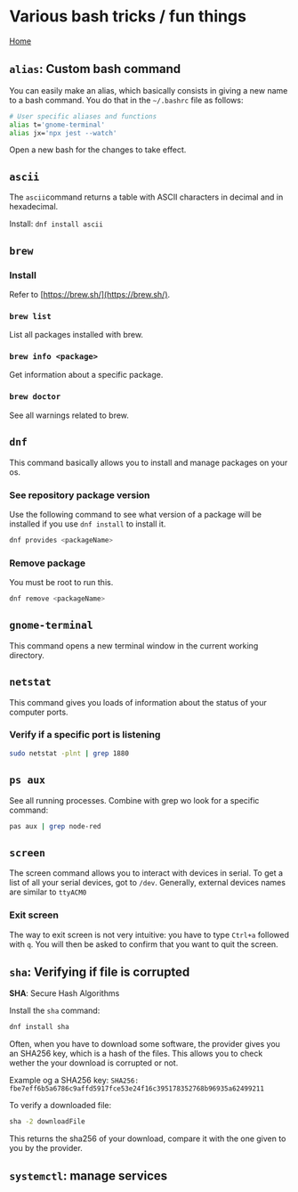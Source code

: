 # Various bash tricks / fun things

[Home](../README.md)

## `alias`: Custom bash command

You can easily make an alias, which basically consists in giving a new name to a bash command. You do that in the `~/.bashrc` file as follows:

```bash
# User specific aliases and functions
alias t='gnome-terminal'
alias jx='npx jest --watch'
```

Open a new bash for the changes to take effect.

## `ascii`

The `ascii`command returns a table with ASCII characters in decimal and in hexadecimal.

Install: `dnf install ascii`

## `brew`

### Install

Refer to [https://brew.sh/](https://brew.sh/).

### `brew list`

List all packages installed with brew.

### `brew info <package>`

Get information about a specific package.

### `brew doctor`

See all warnings related to brew.

## `dnf`

This command basically allows you to install and manage packages on your os.

### See repository package version

Use the following command to see what version of a package will be installed if you use `dnf install` to install it.

```bash
dnf provides <packageName>
```

### Remove package

You must be root to run this.

```bash
dnf remove <packageName>
```

## `gnome-terminal`

This command opens a new terminal window in the current working directory.

## `netstat`

This command gives you loads of information about the status of your computer ports.

### Verify if a specific port is listening

```bash
sudo netstat -plnt | grep 1880
```

## `ps aux`

See all running processes. Combine with grep wo look for a specific command:

```bash
pas aux | grep node-red
```

## `screen`

The screen command allows you to interact with devices in serial. To get a list of all your serial devices, got to `/dev`. Generally, external devices names are similar to `ttyACM0`

### Exit screen

The way to exit screen is not very intuitive: you have to type `Ctrl+a` followed with `q`. You will then be asked to confirm that you want to quit the screen.

## `sha`: Verifying if file is corrupted

**SHA**: Secure Hash Algorithms

Install the `sha` command:

```bash
dnf install sha
```

Often, when you have to download some software, the provider gives you an SHA256 key, which is a hash of the files. This allows you to check wether the your download is corrupted or not.

Example og a SHA256 key: `SHA256: fbe7eff6b5a6786c9affd5917fce53e24f16c395178352768b96935a62499211`

To verify a downloaded file:

```bash
sha -2 downloadFile
```

This returns the sha256 of your download, compare it with the one given to you by the provider.

## `systemctl`: manage services
